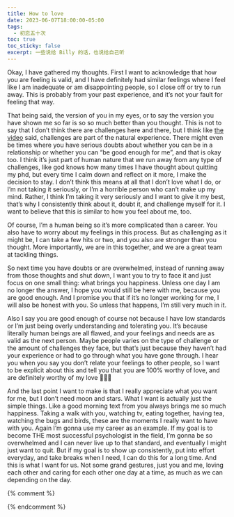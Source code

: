 ```yaml
---
title: How to love
date: 2023-06-07T18:00:00-05:00
tags:
  - 初恋五十次
toc: true
toc_sticky: false
excerpt: 一些说给 Billy 的话，也说给自己听
---
```


Okay, I have gathered my thoughts. First I want to acknowledge that how you are feeling is valid, and I have definitely had similar feelings where I feel like I am inadequate or am disappointing people, so I close off or try to run away. This is probably from your past experience, and it’s not your fault for feeling that way. 

That being said, the version of you in my eyes, or to say the version you have shown me so far is so so much better than you thought. This is not to say that I don’t think there are challenges here and there, but I think like [the video](https://youtu.be/PWLu5bVCY8A?fbclid=IwAR20pDmX_X6NyV_jFimw8XStUH-2MyXs8q74RDkrU_UL7l8CTkKiZaQ3Wnc) said, challenges are part of the natural experience. There might even be times where you have serious doubts about whether you can be in a relationship or whether you can “be good enough for me”, and that is okay too. I think it’s just part of human nature that we run away from any type of challenges, like god knows how many times I have thought about quitting my phd, but every time I calm down and reflect on it more, I make the decision to stay. I don’t think this means at all that I don’t love what I do, or I’m not taking it seriously, or I’m a horrible person who can’t make up my mind. Rather, I think I’m taking it very seriously and I want to give it my best, that’s why I consistently think about it, doubt it, and challenge myself for it. I want to believe that this is similar to how you feel about me, too. 

Of course, I’m a human being so it’s more complicated than a career. You also have to worry about my feelings in this process. But as challenging as it might be, I can take a few hits or two, and you also are stronger than you thought. More importantly, we are in this together, and we are a great team at tackling things. 

So next time you have doubts or are overwhelmed, instead of running away from those thoughts and shut down, I want you to try to face it and just focus on one small thing: what brings you happiness. Unless one day I am no longer the answer, I hope you would still be here with me, because you are good enough. And I promise you that if it’s no longer working for me, I will also be honest with you. So unless that happens, I’m still very much in it.

Also I say you are good enough of course not because I have low standards or I’m just being overly understanding and tolerating you. It’s because literally human beings are all flawed, and your feelings and needs are as valid as the next person. Maybe people varies on the type of challenge or the amount of challenges they face, but that’s just because they haven’t had your experience or had to go through what you have gone through. I hear you when you say you don’t relate your feelings to other people, so I want to be explicit about this and tell you that you are 100% worthy of love, and are definitely worthy of my love 💜💜💜

And the last point I want to make is that I really appreciate what you want for me, but I don’t need moon and stars. What I want is actually just the simple things. Like a good morning text from you always brings me so much happiness. Taking a walk with you, watching tv, eating together, having tea, watching the bugs and birds, these are the moments I really want to have with you. Again I’m gonna use my career as an example. If my goal is to become THE most successful psychologist in the field, I’m gonna be so overwhelmed and I can never live up to that standard, and eventually I might just want to quit. But if my goal is to show up consistently, put into effort everyday, and take breaks when I need, I can do this for a long time. And this is what I want for us. Not some grand gestures, just you and me, loving each other and caring for each other one day at a time, as much as we can depending on the day.

{% comment %}


{% endcomment %}

